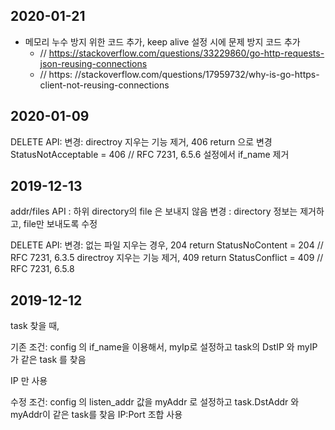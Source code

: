 ## 2020-01-21
- 메모리 누수 방지 위한 코드 추가, keep alive 설정 시에 문제 방지 코드 추가
  - // https://stackoverflow.com/questions/33229860/go-http-requests-json-reusing-connections
   - // https: //stackoverflow.com/questions/17959732/why-is-go-https-client-not-reusing-connections


## 2020-01-09
DELETE API:
변경:
directroy 지우는 기능 제거, 406 return 으로 변경
	StatusNotAcceptable                = 406 // RFC 7231, 6.5.6
설정에서 if_name 제거


## 2019-12-13

addr/files API :
하위 directory의 file 은 보내지 않음
변경 :
directory 정보는 제거하고, file만 보내도록 수정

DELETE API:
변경:
없는 파일 지우는 경우, 204 return
	StatusNoContent            = 204 // RFC 7231, 6.3.5
directroy 지우는 기능 제거, 409 return
	StatusConflict                     = 409 // RFC 7231, 6.5.8

## 2019-12-12

task 찾을 때,

기존 조건:
config 의 if_name을 이용해서, myIp로 설정하고
task의 DstIP 와 myIP가 같은 task 를 찾음

IP 만 사용

수정 조건:
config 의 listen_addr 값을 myAddr 로 설정하고
task.DstAddr 와 myAddr이 같은 task를 찾음
IP:Port 조합 사용
